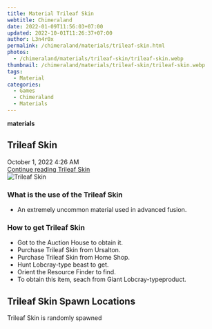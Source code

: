 ```yaml
---
title: Material Trileaf Skin
webtitle: Chimeraland
date: 2022-01-09T11:56:03+07:00
updated: 2022-10-01T11:26:37+07:00
author: L3n4r0x
permalink: /chimeraland/materials/trileaf-skin.html
photos:
  - /chimeraland/materials/trileaf-skin/trileaf-skin.webp
thumbnail: /chimeraland/materials/trileaf-skin/trileaf-skin.webp
tags:
  - Material
categories:
  - Games
  - Chimeraland
  - Materials
---
```


<section id="bootstrap-wrapper">
  <link
    rel="stylesheet"
    href="https://cdn.statically.io/gh/dimaslanjaka/Web-Manajemen/40ac3225/css/bootstrap-4.5-wrapper.css"
  />
  <div
    class="row g-0 border rounded overflow-hidden flex-md-row mb-4 shadow-sm position-relative"
  >
    <div class="col p-4 d-flex flex-column position-static">
      <strong class="d-inline-block mb-2 text-success">materials</strong>
      <h2 class="mb-0">Trileaf Skin</h2>
      <div class="mb-1 text-muted">October 1, 2022 4:26 AM</div>
      <a
        href="/chimeraland/materials/trileaf-skin.html"
        class="stretched-link d-none"
        >Continue reading Trileaf Skin</a
      >
    </div>
    <div class="col-auto d-none d-lg-block">
      <img
        src="/chimeraland/materials/trileaf-skin/trileaf-skin.webp"
        alt="Trileaf Skin"
      />
    </div>
  </div>
  <div class="row">
    <div class="col-lg-6 col-12 mb-2">
      <div class="card">
        <div class="card-body">
          <h3 class="card-title">What is the use of the Trileaf Skin</h3>
          <div class="card-text">
            <ul>
              <li>An extremely uncommon material used in advanced fusion.</li>
            </ul>
          </div>
        </div>
      </div>
    </div>
    <div class="col-lg-6 col-12 mb-2">
      <div class="card">
        <div class="card-body">
          <h3 class="card-title">How to get Trileaf Skin</h3>
          <div class="card-text">
            <ul>
              <li>Got to the Auction House to obtain it.</li>
              <li>Purchase Trileaf Skin from Ursalton.</li>
              <li>Purchase Trileaf Skin from Home Shop.</li>
              <li>Hunt Lobcray-type beast to get.</li>
              <li>Orient the Resource Finder to find.</li>
              <li>
                To obtain this item, seach from Giant Lobcray-typeproduct.
              </li>
            </ul>
          </div>
        </div>
      </div>
    </div>
    <div class="col-12 mb-2">
      <h2>Trileaf Skin Spawn Locations</h2>
      <p>Trileaf Skin is randomly spawned</p>
    </div>
  </div>
</section>